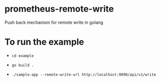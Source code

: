 # prometheus-remote-write
Push back mechanism for remote write in golang

# To run the example

- `cd example`
  
- `go build .`

- `./sample-app --remote-write-url http://localhost:9090/api/v1/write`
